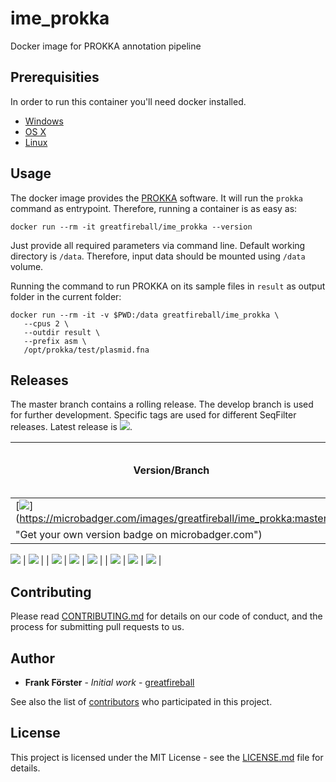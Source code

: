 # ime_prokka
Docker image for PROKKA annotation pipeline

## Prerequisities

In order to run this container you'll need docker installed.

* [Windows](https://docs.docker.com/windows/started)
* [OS X](https://docs.docker.com/mac/started/)
* [Linux](https://docs.docker.com/linux/started/)

## Usage

The docker image provides the
[PROKKA](https://github.com/tseemann/prokka) software. It will run the
`prokka` command as entrypoint.  Therefore, running a container is as
easy as:

```
docker run --rm -it greatfireball/ime_prokka --version
```

Just provide all required parameters via command line.
Default working directory is `/data`.
Therefore, input data should be mounted using `/data` volume.

Running the command to run PROKKA on its sample files in `result` as
output folder in the current folder:

```
docker run --rm -it -v $PWD:/data greatfireball/ime_prokka \
   --cpus 2 \
   --outdir result \
   --prefix asm \
   /opt/prokka/test/plasmid.fna
```

## Releases

The master branch contains a rolling release.  The develop branch is
used for further development.  Specific tags are used for different
SeqFilter releases. Latest release is
[![](https://images.microbadger.com/badges/version/greatfireball/ime_prokka:v1.13.4.svg)](https://microbadger.com/images/greatfireball/ime_prokka:v1.13.4
"Get your own version badge on microbadger.com").

| Version/Branch | Commit in Docker Repo | Image |
| -------------- | --------------------- | ----- |
| [![](https://images.microbadger.com/badges/version/greatfireball/ime_prokka:master.svg)](https://microbadger.com/images/greatfireball/ime_prokka:master
  "Get your own version badge on microbadger.com") |
  [![](https://images.microbadger.com/badges/commit/greatfireball/ime_prokka:master.svg)](https://microbadger.com/images/greatfireball/ime_prokka:master
  "Get your own commit badge on microbadger.com") |
  [![](https://images.microbadger.com/badges/image/greatfireball/ime_prokka:master.svg)](https://microbadger.com/images/greatfireball/ime_prokka:master
  "Get your own image badge on microbadger.com") |
| [![](https://images.microbadger.com/badges/version/greatfireball/ime_prokka:develop.svg)](https://microbadger.com/images/greatfireball/ime_prokka:develop
  "Get your own version badge on microbadger.com") |
  [![](https://images.microbadger.com/badges/commit/greatfireball/ime_prokka:develop.svg)](https://microbadger.com/images/greatfireball/ime_prokka:develop
  "Get your own commit badge on microbadger.com") |
  [![](https://images.microbadger.com/badges/image/greatfireball/ime_prokka:develop.svg)](https://microbadger.com/images/greatfireball/ime_prokka:develop
  "Get your own image badge on microbadger.com") |
| [![](https://images.microbadger.com/badges/version/greatfireball/ime_prokka:v1.13.4.svg)](https://microbadger.com/images/greatfireball/ime_prokka:v1.13.4
  "Get your own version badge on microbadger.com") |
  [![](https://images.microbadger.com/badges/commit/greatfireball/ime_prokka:v1.13.4.svg)](https://microbadger.com/images/greatfireball/ime_prokka:v1.13.4
  "Get your own commit badge on microbadger.com") |
  [![](https://images.microbadger.com/badges/image/greatfireball/ime_prokka:v1.13.4.svg)](https://microbadger.com/images/greatfireball/ime_prokka:v1.13.4
  "Get your own image badge on microbadger.com") |

## Contributing

Please read [CONTRIBUTING.md](CONTRIBUTING.md) for details on our code
of conduct, and the process for submitting pull requests to us.

## Author

- **Frank Förster** - *Initial work* - [greatfireball](https://github.com/greatfireball)

See also the list of
[contributors](https://github.com/greatfireball/ime_prokka/contributors)
who participated in this project.

## License

This project is licensed under the MIT License - see the
[LICENSE.md](LICENSE.md) file for details.
